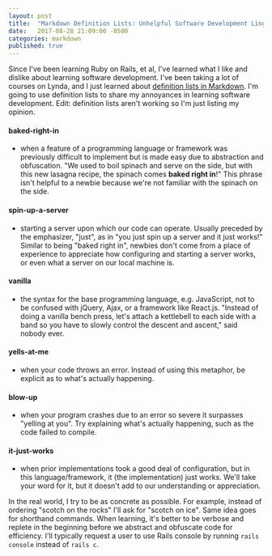 ```yaml
---
layout: post
title:  "Markdown Definition Lists: Unhelpful Software Development Lingo"
date:   2017-08-28 21:09:00 -0500
categories: markdown
published: true
---
```

Since I've been learning Ruby on Rails, et al, I've learned what I like and dislike about learning software development. I've been taking a lot of courses on Lynda, and I just learned about [definition lists in Markdown](https://www.lynda.com/Jekyll-tutorials/Adding-lists/383124/459072-4.html). I'm going to use definition lists to share my annoyances in learning software development. Edit: definition lists aren't working so I'm just listing my opinion.

#### baked-right-in
* when a feature of a programming language or framework was previously difficult to implement but is made easy due to abstraction and obfuscation. "We used to boil spinach and serve on the side, but with this new lasagna recipe, the spinach comes **baked right in**!" This phrase isn't helpful to a newbie because we're not familiar with the spinach on the side.

#### spin-up-a-server
* starting a server upon which our code can operate. Usually preceded by the emphasizer, "just", as in "you just spin up a server and it just works!" Similar to being "baked right in", newbies don't come from a place of experience to appreciate how configuring and starting a server works, or even what a server on our local machine is.

#### vanilla
* the syntax for the base programming language, e.g. JavaScript, not to be confused with jQuery, Ajax, or a framework like React.js. "Instead of doing a vanilla bench press, let's attach a kettlebell to each side with a band so you have to slowly control the descent and ascent," said nobody ever.

#### yells-at-me
* when your code throws an error. Instead of using this metaphor, be explicit as to what's actually happening.

#### blow-up
* when your program crashes due to an error so severe it surpasses "yelling at you". Try explaining what's actually happening, such as the code failed to compile.

#### it-just-works
* when prior implementations took a good deal of configuration, but in this language/framework, it (the implementation) just works. We'll take your word for it, but it doesn't add to our understanding or appreciation.

In the real world, I try to be as concrete as possible. For example, instead of ordering "scotch on the rocks" I'll ask for "scotch on ice". Same idea goes for shorthand commands. When learning, it's better to be verbose and replete in the beginning before we abstract and obfuscate code for efficiency. I'll typically request a user to use Rails console by running `rails console` instead of `rails c`.
